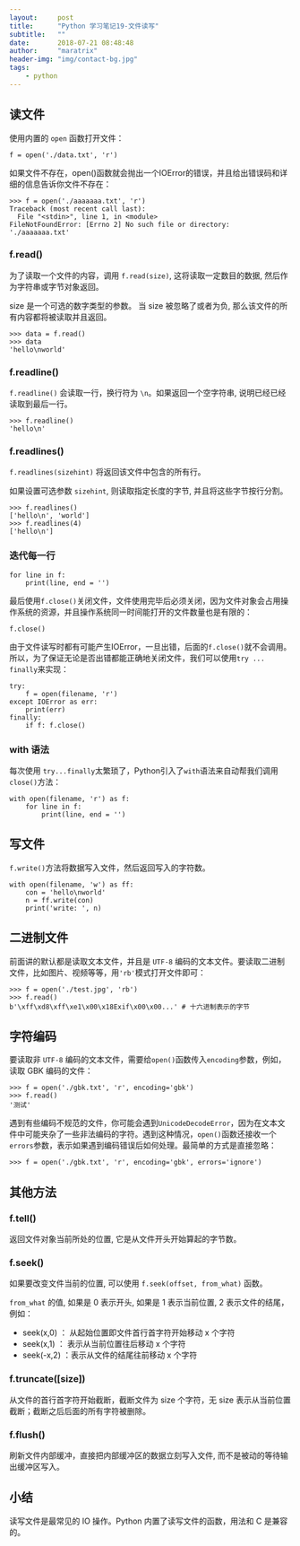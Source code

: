 ```yaml
---
layout:     post
title:      "Python 学习笔记19-文件读写"
subtitle:   ""
date:       2018-07-21 08:48:48
author:     "maratrix"
header-img: "img/contact-bg.jpg"
tags:
    - python
---
```


## 读文件

使用内置的 `open` 函数打开文件：

```
f = open('./data.txt', 'r')
```

如果文件不存在，open()函数就会抛出一个IOError的错误，并且给出错误码和详细的信息告诉你文件不存在：

```
>>> f = open('./aaaaaaa.txt', 'r')
Traceback (most recent call last):
  File "<stdin>", line 1, in <module>
FileNotFoundError: [Errno 2] No such file or directory: './aaaaaaa.txt'
```

### f.read() 

为了读取一个文件的内容，调用 `f.read(size)`, 这将读取一定数目的数据, 然后作为字符串或字节对象返回。

size 是一个可选的数字类型的参数。 当 size 被忽略了或者为负, 那么该文件的所有内容都将被读取并且返回。

```
>>> data = f.read()
>>> data
'hello\nworld'
```

### f.readline()

`f.readline()` 会读取一行，换行符为 `\n`。如果返回一个空字符串, 说明已经已经读取到最后一行。

```
>>> f.readline()
'hello\n'
```

### f.readlines()

`f.readlines(sizehint)` 将返回该文件中包含的所有行。

如果设置可选参数 `sizehint`, 则读取指定长度的字节, 并且将这些字节按行分割。

```
>>> f.readlines()
['hello\n', 'world']
>>> f.readlines(4)
['hello\n']
```

### 迭代每一行

```
for line in f:
    print(line, end = '')
```

最后使用`f.close()`关闭文件，文件使用完毕后必须关闭，因为文件对象会占用操作系统的资源，并且操作系统同一时间能打开的文件数量也是有限的：

```
f.close()
```

由于文件读写时都有可能产生IOError，一旦出错，后面的`f.close()`就不会调用。所以，为了保证无论是否出错都能正确地关闭文件，我们可以使用`try ... finally`来实现：

```
try:
    f = open(filename, 'r')
except IOError as err:
    print(err)
finally:
    if f: f.close()
```

### with 语法

每次使用 `try...finally`太繁琐了，Python引入了`with`语法来自动帮我们调用`close()`方法：

```
with open(filename, 'r') as f:
    for line in f:
        print(line, end = '')
```

## 写文件

`f.write()`方法将数据写入文件，然后返回写入的字符数。

```
with open(filename, 'w') as ff:
    con = 'hello\nworld'
    n = ff.write(con)
    print('write: ', n)
```

## 二进制文件

前面讲的默认都是读取文本文件，并且是 `UTF-8` 编码的文本文件。要读取二进制文件，比如图片、视频等等，用`'rb'`模式打开文件即可：

```
>>> f = open('./test.jpg', 'rb')
>>> f.read()
b'\xff\xd8\xff\xe1\x00\x18Exif\x00\x00...' # 十六进制表示的字节
```

## 字符编码

要读取非 `UTF-8` 编码的文本文件，需要给`open()`函数传入`encoding`参数，例如，读取 GBK 编码的文件：

```
>>> f = open('./gbk.txt', 'r', encoding='gbk')
>>> f.read()
'测试'
```

遇到有些编码不规范的文件，你可能会遇到`UnicodeDecodeError`，因为在文本文件中可能夹杂了一些非法编码的字符。遇到这种情况，`open()`函数还接收一个`errors`参数，表示如果遇到编码错误后如何处理。最简单的方式是直接忽略：

```
>>> f = open('./gbk.txt', 'r', encoding='gbk', errors='ignore')
```

## 其他方法

### f.tell()

返回文件对象当前所处的位置, 它是从文件开头开始算起的字节数。

### f.seek()

如果要改变文件当前的位置, 可以使用 `f.seek(offset, from_what)` 函数。

`from_what` 的值, 如果是 0 表示开头, 如果是 1 表示当前位置, 2 表示文件的结尾，例如：

- seek(x,0) ： 从起始位置即文件首行首字符开始移动 x 个字符
- seek(x,1) ： 表示从当前位置往后移动 x 个字符
- seek(-x,2) ：表示从文件的结尾往前移动 x 个字符

### f.truncate([size])

从文件的首行首字符开始截断，截断文件为 size 个字符，无 size 表示从当前位置截断；截断之后后面的所有字符被删除。

### f.flush()

刷新文件内部缓冲，直接把内部缓冲区的数据立刻写入文件, 而不是被动的等待输出缓冲区写入。

## 小结

读写文件是最常见的 IO 操作。Python 内置了读写文件的函数，用法和 C 是兼容的。